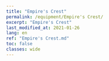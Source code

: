 ```yaml
---
title: "Empire's Crest"
permalink: /equipment/Empire's Crest/
excerpt: "Empire's Crest"
last_modified_at: 2021-01-26
lang: en
ref: "Empire's Crest.md"
toc: false
classes: wide
---
```


